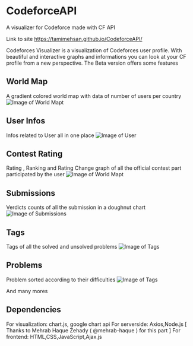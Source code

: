 # CodeforceAPI
A visualizer for Codeforce made with CF API

Link to site https://tamimehsan.github.io/CodeforceAPI/

Codeforces Visualizer is a visualization of Codeforces user profile. With beautiful and interactive graphs and informations you can look at your CF profile from a new perspective. The Beta version offers some features

## World Map

A gradient colored world map with data of number of users per country
![Image of World Mapt](https://github.com/TamimEhsan/CodeforceAPI/blob/master/images/CFAPI1.PNG)

## User Infos

Infos related to User all in one place
![Image of User](https://github.com/TamimEhsan/CodeforceAPI/blob/master/images/CFAPI6.PNG)

## Contest Rating

Rating , Ranking and Rating Change graph of all the official contest part participated by the user
![Image of World Mapt](https://github.com/TamimEhsan/CodeforceAPI/blob/master/images/CFAPI3.gif)

## Submissions

Verdicts counts of all the submission in a doughnut chart
![Image of Submissions](https://github.com/TamimEhsan/CodeforceAPI/blob/master/images/CFAPI7.PNG)

## Tags

Tags of all the solved and unsolved problems
![Image of Tags](https://github.com/TamimEhsan/CodeforceAPI/blob/master/images/CFAPI8.PNG)

## Problems

Problem sorted according to their difficulties
![Image of Tags](https://github.com/TamimEhsan/CodeforceAPI/blob/master/images/CFAPI5.PNG)

And many mores

## Dependencies

For visualization: chart.js, google chart api
For serverside: Axios,Node.js [ Thanks to Mehrab Haque Zehady ( @mehrab-haque ) for this part ]
For frontend: HTML,CSS,JavaScript,Ajax.js

